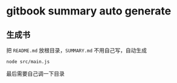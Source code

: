 # gitbook summary auto generate

## 生成书
把 `README.md` 放根目录，`SUMMARY.md` 不用自己写，自动生成
```shell
node src/main.js
```
最后需要自己调一下目录
